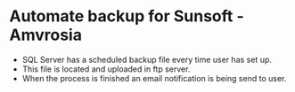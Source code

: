 # Automate backup for Sunsoft - Amvrosia

- SQL Server has a scheduled backup file every time user has set up. <br/>
- This file is located and uploaded in ftp server.<br/>
- When the process is finished an email notification is being send to user. <br/>
